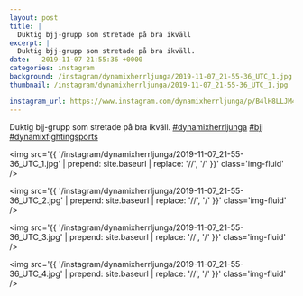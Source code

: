 ```yaml
---
layout: post
title: |
  Duktig bjj-grupp som stretade på bra ikväll
excerpt: |
  Duktig bjj-grupp som stretade på bra ikväll.   
date:   2019-11-07 21:55:36 +0000
categories: instagram
background: /instagram/dynamixherrljunga/2019-11-07_21-55-36_UTC_1.jpg
thumbnail: /instagram/dynamixherrljunga/2019-11-07_21-55-36_UTC_1.jpg

instagram_url: https://www.instagram.com/dynamixherrljunga/p/B4lH8LLJM4d
---
```

Duktig bjj-grupp som stretade på bra ikväll. [#dynamixherrljunga](https://www.instagram.com/explore/tags/dynamixherrljunga/) [#bjj](https://www.instagram.com/explore/tags/bjj/) [#dynamixfightingsports](https://www.instagram.com/explore/tags/dynamixfightingsports/)



<img src='{{ '/instagram/dynamixherrljunga/2019-11-07_21-55-36_UTC_1.jpg' | prepend: site.baseurl | replace: '//', '/' }}' class='img-fluid' />


<img src='{{ '/instagram/dynamixherrljunga/2019-11-07_21-55-36_UTC_2.jpg' | prepend: site.baseurl | replace: '//', '/' }}' class='img-fluid' />


<img src='{{ '/instagram/dynamixherrljunga/2019-11-07_21-55-36_UTC_3.jpg' | prepend: site.baseurl | replace: '//', '/' }}' class='img-fluid' />


<img src='{{ '/instagram/dynamixherrljunga/2019-11-07_21-55-36_UTC_4.jpg' | prepend: site.baseurl | replace: '//', '/' }}' class='img-fluid' />

